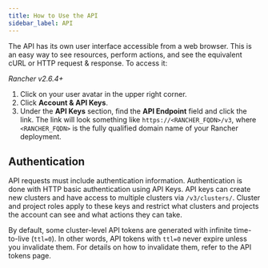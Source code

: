 ```yaml
---
title: How to Use the API
sidebar_label: API
---
```


The API has its own user interface accessible from a web browser. This is an easy way to see resources, perform actions, and see the equivalent cURL or HTTP request & response. To access it:

_Rancher v2.6.4+_
1. Click on your user avatar in the upper right corner.
1. Click **Account & API Keys**.
1. Under the **API Keys** section, find the **API Endpoint** field and click the link. The link will look something like `https://<RANCHER_FQDN>/v3`, where `<RANCHER_FQDN>` is the fully qualified domain name of your Rancher deployment.

## Authentication

API requests must include authentication information. Authentication is done with HTTP basic authentication using API Keys. API keys can create new clusters and have access to multiple clusters via `/v3/clusters/`. Cluster and project roles apply to these keys and restrict what clusters and projects the account can see and what actions they can take.

By default, some cluster-level API tokens are generated with infinite time-to-live (`ttl=0`). In other words, API tokens with `ttl=0` never expire unless you invalidate them. For details on how to invalidate them, refer to the API tokens page.